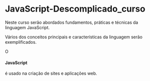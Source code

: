 # JavaScript-Descomplicado_curso
<p>Neste curso serão abordados fundamentos, práticas e técnicas da linguagem JavaScript.</p>
<p>Vários dos conceitos principais e características da linguagem serão exemplificados.</p>
<p>O <h4>JavaScript</h4> é usado na criação de sites e aplicações web. </p>
